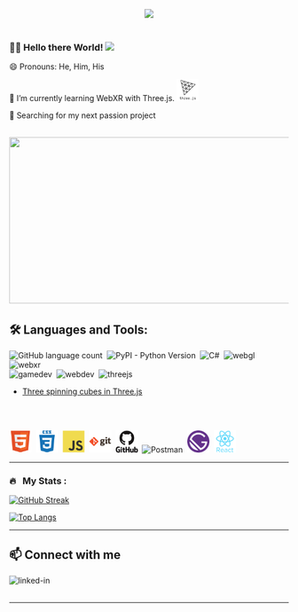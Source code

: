 <div id="header" align="center">
 <img src="https://media.giphy.com/media/M9gbBd9nbDrOTu1Mqx/giphy.gif" width="100"/>
 <!-- <img src="https://giphy.com/embed/jdPMeyv9rn0hZHh8n9" width="100" class="giphy-embed" /> -->
</div>
<div id="counter" align="center">
 <img src="https://komarev.com/ghpvc/?username=clbagwell&color=lightgrey&style=plastic" alt=""/>
</div>

### :technologist: Hello there World! <img src="https://media.giphy.com/media/hvRJCLFzcasrR4ia7z/giphy.gif" width="30px">

😄 Pronouns: He, Him, His

🌱 I’m currently learning WebXR with Three.js.  <img src="https://github.com/devicons/devicon/blob/master/icons/threejs/threejs-original-wordmark.svg" title="HTML5" alt="HTML" width="40" height="40"/>&nbsp;

🔭 Searching for my next passion project

<br/>

<div align="center">
 <img src="https://media.giphy.com/media/dWesBcTLavkZuG35MI/giphy.gif" width="600" height="300" />
</div>

## :hammer_and_wrench: Languages and Tools:

<p>
<div>
<img src="https://img.shields.io/github/languages/count/clbagwell/clbagwell.github.io" title="GitHub language count" alt="GitHub language count" />&nbsp;
<img src="https://img.shields.io/pypi/pyversions/3" title="PyPI - Python Version" alt="PyPI - Python Version"/>&nbsp;
<img src="https://img.shields.io/badge/C%23-3DDBB4?logo=C#&logoColor=white&style=for-the-badge" title="C#" alt="C#" />&nbsp;
<!-- <img src="https://img.shields.io/badge/HTML5-3DDC84?logo=html5&logoColor=white&style=for-the-badge" title="html5" alt="html5" />&nbsp; -->
<!-- <img src="https://img.shields.io/badge/react%20-%2320232a.svg?&style=for-the-badge&logo=react&logoColor=%2361DAFB" title="react" alt="react" />&nbsp; -->
<!-- <img src="https://img.shields.io/badge/javascript-FF8000?logo=javascript&logoColor=white&style=for-the-badge" title="javascript" alt="javascript" />&nbsp; -->
<img src="https://img.shields.io/badge/webgl%20-%233333CC.svg?&style=for-the-badge&logo=webgl&logocolor=white" title="webgl" alt="webgl" />&nbsp;
<img src="https://img.shields.io/badge/webxr%20-%2320232a.svg?&style=for-the-badge&logo=webxr&logocolor=white" title="webxr" alt="webxr" />&nbsp;
</div>
<img src="https://img.shields.io/badge/netlify/c13c854e-2906-45a3-9aaf-47a049f7ce59" title="gamedev" alt="gamedev" />&nbsp;
<!-- [![Netlify Status](https://api.netlify.com/api/v1/badges/c13c854e-2906-45a3-9aaf-47a049f7ce59/deploy-status)](https://app.netlify.com/sites/zealous-euler-a3f864/deploys) -->
<img src="https://img.shields.io/badge/netlify/8720c0fb-2796-42b1-9dab-ced6fdff0e11" title="webdev" alt="webdev" />&nbsp;
<!-- [![Netlify Status](https://api.netlify.com/api/v1/badges/8720c0fb-2796-42b1-9dab-ced6fdff0e11/deploy-status)](https://app.netlify.com/sites/romantic-lamarr-9e9ad8/deploys) -->

<img src="https://img.shields.io/badge/three.js%20-%2343853D.svg?&style=for-the-badge&logo=three.js&logoColor=white" title="threejs" alt="threejs" />
<p>

  * [Three spinning cubes in Three.js](https://clbagwell.github.io/)

<br/><br/>
 
<div>
 <img src="https://github.com/devicons/devicon/blob/master/icons/html5/html5-original.svg" title="HTML5" alt="HTML" width="40" height="40"/>&nbsp;
 <img src="https://github.com/devicons/devicon/blob/master/icons/css3/css3-plain-wordmark.svg"  title="CSS3" alt="CSS" width="40" height="40"/>&nbsp;
 <img src="https://github.com/devicons/devicon/blob/master/icons/javascript/javascript-original.svg" title="JavaScript" alt="JavaScript" width="40" height="40"/>&nbsp;
 <img src="https://github.com/devicons/devicon/blob/master/icons/git/git-original-wordmark.svg" title="Git" **alt="Git" width="40" height="40"/>&nbsp;
 <img src="https://github.com/devicons/devicon/blob/master/icons/github/github-original-wordmark.svg" title="Github" alt="Github" width="40" Height="40"/>&nbsp;
 <img src="https://www.vectorlogo.zone/logos/getpostman/getpostman-icon.svg" title="Postman"  alt="Postman" width="40" height="40"/>&nbsp;
 <img src="https://github.com/devicons/devicon/blob/master/icons/gatsby/gatsby-original.svg" title="Gatsby"  alt="Gatsby" width="40" height="40"/>&nbsp;
 <img src="https://github.com/devicons/devicon/blob/master/icons/react/react-original-wordmark.svg" title="React" alt="React" width="40" height="40"/>&nbsp;
</div>

---

### 🔥 &nbsp; My Stats :
[![GitHub Streak](http://github-readme-streak-stats.herokuapp.com?user=clbagwell&theme=dark&background=000000)](https://git.io/streak-stats)

[![Top Langs](https://github-readme-stats.vercel.app/api/top-langs/?username=clbagwell&layout=compact&theme=vision-friendly-dark)](https://github.com/anuraghazra/github-readme-stats)

---

## 📫 Connect with me

[<img align="left" alt="linked-in" src="https://img.shields.io/badge/linkedin-%23007785.svg?&style=for-the-badge&logo=linkedin&logoColor=white" />](https://www.linkedin.com/in/claytonbagwell)

<br/><br/>

---

<!-- ## Blog posts -->
<!-- BLOG-POST-LIST:START -->
 
<!-- BLOG-POST-LIST:END -->

<!--
**clbagwell/clbagwell** is a ✨ _special_ ✨ repository because its `README.md` (this file) appears on your GitHub profile.

Here are some ideas to get you started:

- 🔭 I’m currently working on ...
- 🌱 I’m currently learning ...
- 👯 I’m looking to collaborate on ...
- 🤔 I’m looking for help with ...
- 💬 Ask me about ...
- 📫 How to reach me: ...
- 😄 Pronouns: ...
- ⚡ Fun fact: ...
- 👋 Hi ...
-->

